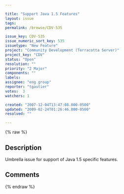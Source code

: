 ```yaml
---

title: "Support Java 1.5 Features"
layout: issue
tags: 
permalink: /browse/CDV-535

issue_key: CDV-535
issue_numeric_sort_key: 535
issuetype: "New Feature"
project: "Community Development (Terracotta Server)"
project_key: "CDV"
status: "Open"
resolution: ""
priority: "2 Major"
components: ""
labels: 
assignee: "eng group"
reporter: "tgautier"
votes:  3
watchers: 1

created: "2007-12-04T13:47:08.000-0500"
updated: "2009-02-24T01:26:46.000-0500"
resolved: ""

---
```




{% raw %}



## Description

<div markdown="1" class="description">

Umbrella issue for support of Java 1.5 specific features.

</div>

## Comments



{% endraw %}
